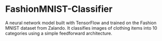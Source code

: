 # FashionMNIST-Classifier
A neural network model built with TensorFlow and trained on the Fashion MNIST dataset from Zalando. It classifies images of clothing items into 10 categories using a simple feedforward architecture.

